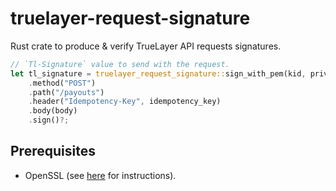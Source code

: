 # truelayer-request-signature
Rust crate to produce & verify TrueLayer API requests signatures.

```rust
// `Tl-Signature` value to send with the request.
let tl_signature = truelayer_request_signature::sign_with_pem(kid, private_key)
    .method("POST")
    .path("/payouts")
    .header("Idempotency-Key", idempotency_key)
    .body(body)
    .sign()?;
```

## Prerequisites
- OpenSSL (see [here](https://www.openssl.org/) for instructions).
